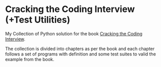 # Cracking the Coding Interview (+Test Utilities)

My Collection of Python solution for the book [Cracking the Coding Interview](https://www.crackingthecodinginterview.com/).

The collection is divided into chapters as per the book and each chapter follows a set of programs with definition and some test suites to valid the example from the book.

